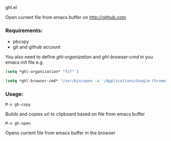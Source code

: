ghl.el

Open current file from emacs buffer on http://github.com

### Requirements:

- pbcopy
- git and github account

You also need to define *ghl-organization* and *ghl-browser-cmd* in you emacs init file e.g
```lisp
(setq *ghl-organization* "fsf" )
```
```lisp
(setq *ghl-browser-cmd* "/usr/bin/open -a '/Applications/Google Chrome.app' '%s'")
```

### Usage:

    M-x gh-copy

Builds and copies url to clipboard based on file from emacs buffer

    M-x gh-open
Opens current file from emacs buffer in the browser
